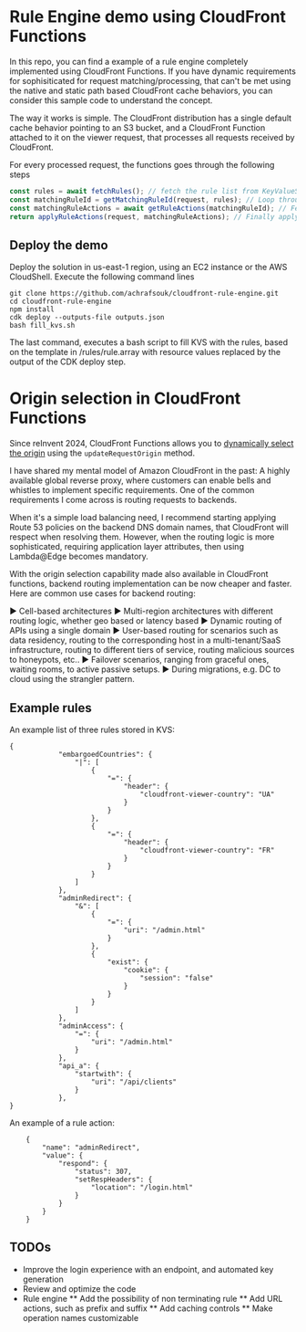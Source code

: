 # Rule Engine demo using CloudFront Functions

In this repo, you can find a example of a rule engine completely implemented using CloudFront Functions. If you have dynamic requirements for sophisiticated for request matching/processing, that can't be met using the native and static path based CloudFront cache behaviors, you can consider this sample code to understand the concept.

The way it works is simple. The CloudFront distribution has a single default cache behavior pointing to an S3 bucket, and a CloudFront Function attached to it on the viewer request, that processes all requests received by CloudFront.

For every processed request, the functions goes through the following steps

``` javascript 
const rules = await fetchRules(); // fetch the rule list from KeyValueStore (KVS).
const matchingRuleId = getMatchingRuleId(request, rules); // Loop through rules to find the first matching one. 
const matchingRuleActions = await getRuleActions(matchingRuleId); // Fetch the actions of the rule that matched from KVS.
return applyRuleActions(request, matchingRuleActions); // Finally apply the rule actions to the request and return.

``` 

## Deploy the demo

Deploy the solution in us-east-1 region, using an EC2 instance or the AWS CloudShell. Execute the following command lines

```
git clone https://github.com/achrafsouk/cloudfront-rule-engine.git
cd cloudfront-rule-engine
npm install
cdk deploy --outputs-file outputs.json
bash fill_kvs.sh
```

The last command, executes a bash script to fill KVS with the rules, based on the template in /rules/rule.array with resource values replaced by the output of the CDK deploy step.

# Origin selection in CloudFront Functions

Since reInvent 2024, CloudFront Functions allows you to [dynamically select the origin](https://docs.aws.amazon.com/AmazonCloudFront/latest/DeveloperGuide/helper-functions-origin-modification.html) using the ```updateRequestOrigin``` method.

I have shared my mental model of Amazon CloudFront in the past: A highly available global reverse proxy, where customers can enable bells and whistles to implement specific requirements. One of the common requirements I come across is routing requests to backends. 

When it's a simple load balancing need, I recommend starting applying Route 53 policies on the backend DNS domain names, that CloudFront will respect when resolving them. However, when the routing logic is more sophisticated, requiring application layer attributes, then using Lambda@Edge becomes mandatory. 

With the origin selection capability made also available in CloudFront functions, backend routing implementation can be now cheaper and faster. Here are common use cases for backend routing:

▶ Cell-based architectures
▶ Multi-region architectures with different routing logic, whether geo based or latency based
▶ Dynamic routing of APIs using a single domain
▶ User-based routing for scenarios such as data residency, routing to the corresponding host in a multi-tenant/SaaS infrastructure, routing to different tiers of service, routing malicious sources to honeypots, etc..
▶ Failover scenarios, ranging from graceful ones, waiting rooms, to active passive setups.
▶ During migrations, e.g. DC to cloud using the strangler pattern.


## Example rules

An example list of three rules stored in KVS:
```
{
            "embargoedCountries": {
                "|": [
                    {
                        "=": {
                            "header": {
                                "cloudfront-viewer-country": "UA"
                            }
                        }
                    },
                    {
                        "=": {
                            "header": {
                                "cloudfront-viewer-country": "FR"
                            }
                        }
                    }
                ]
            },
            "adminRedirect": {
                "&": [
                    {
                        "=": {
                            "uri": "/admin.html"
                        }
                    },
                    {
                        "exist": {
                            "cookie": {
                                "session": "false"
                            }
                        }
                    }
                ]
            },
            "adminAccess": {
                "=": {
                    "uri": "/admin.html"
                }
            },
            "api_a": {
                "startwith": {
                    "uri": "/api/clients"
                }
            },
}
```

An example of a rule action:
```
    {
        "name": "adminRedirect",
        "value": {
            "respond": {
                "status": 307,
                "setRespHeaders": {
                    "location": "/login.html"
                }
            }
        }
    }
```

## TODOs

* Improve the login experience with an endpoint, and automated key generation
* Review and optimize the code
* Rule engine
** Add the possibility of non terminating rule
** Add URL actions, such as prefix and suffix
** Add caching controls
** Make operation names customizable
